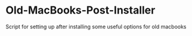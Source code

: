 # Old-MacBooks-Post-Installer
 Script for setting up after installing some useful options for old macbooks
